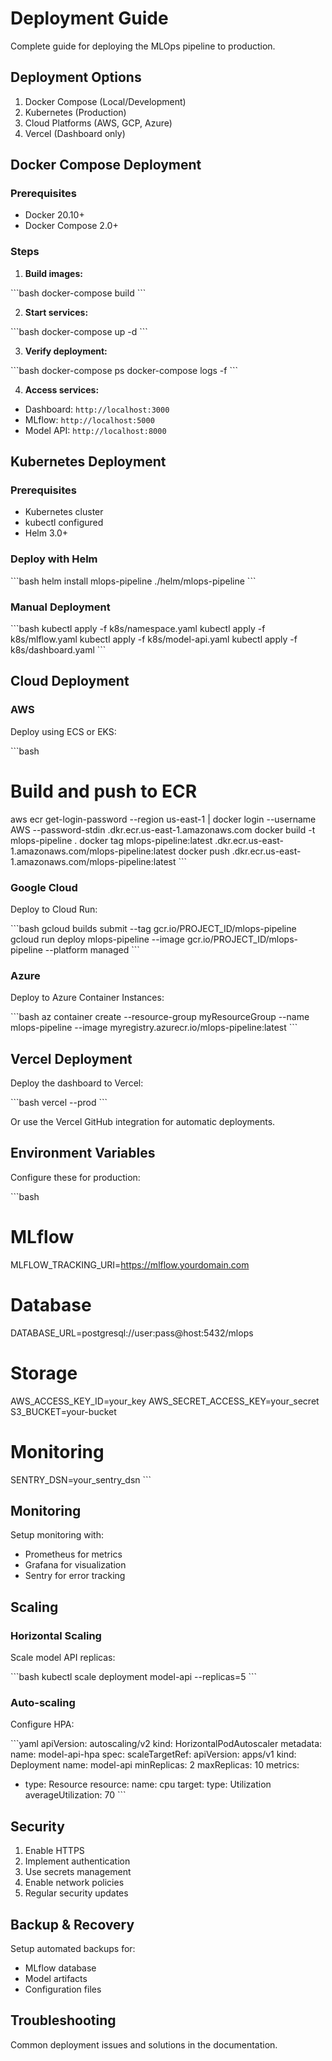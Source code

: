 # Deployment Guide

Complete guide for deploying the MLOps pipeline to production.

## Deployment Options

1. Docker Compose (Local/Development)
2. Kubernetes (Production)
3. Cloud Platforms (AWS, GCP, Azure)
4. Vercel (Dashboard only)

## Docker Compose Deployment

### Prerequisites

- Docker 20.10+
- Docker Compose 2.0+

### Steps

1. **Build images:**

\`\`\`bash
docker-compose build
\`\`\`

2. **Start services:**

\`\`\`bash
docker-compose up -d
\`\`\`

3. **Verify deployment:**

\`\`\`bash
docker-compose ps
docker-compose logs -f
\`\`\`

4. **Access services:**
- Dashboard: `http://localhost:3000`
- MLflow: `http://localhost:5000`
- Model API: `http://localhost:8000`

## Kubernetes Deployment

### Prerequisites

- Kubernetes cluster
- kubectl configured
- Helm 3.0+

### Deploy with Helm

\`\`\`bash
helm install mlops-pipeline ./helm/mlops-pipeline
\`\`\`

### Manual Deployment

\`\`\`bash
kubectl apply -f k8s/namespace.yaml
kubectl apply -f k8s/mlflow.yaml
kubectl apply -f k8s/model-api.yaml
kubectl apply -f k8s/dashboard.yaml
\`\`\`

## Cloud Deployment

### AWS

Deploy using ECS or EKS:

\`\`\`bash
# Build and push to ECR
aws ecr get-login-password --region us-east-1 | docker login --username AWS --password-stdin <account>.dkr.ecr.us-east-1.amazonaws.com
docker build -t mlops-pipeline .
docker tag mlops-pipeline:latest <account>.dkr.ecr.us-east-1.amazonaws.com/mlops-pipeline:latest
docker push <account>.dkr.ecr.us-east-1.amazonaws.com/mlops-pipeline:latest
\`\`\`

### Google Cloud

Deploy to Cloud Run:

\`\`\`bash
gcloud builds submit --tag gcr.io/PROJECT_ID/mlops-pipeline
gcloud run deploy mlops-pipeline --image gcr.io/PROJECT_ID/mlops-pipeline --platform managed
\`\`\`

### Azure

Deploy to Azure Container Instances:

\`\`\`bash
az container create --resource-group myResourceGroup --name mlops-pipeline --image myregistry.azurecr.io/mlops-pipeline:latest
\`\`\`

## Vercel Deployment

Deploy the dashboard to Vercel:

\`\`\`bash
vercel --prod
\`\`\`

Or use the Vercel GitHub integration for automatic deployments.

## Environment Variables

Configure these for production:

\`\`\`bash
# MLflow
MLFLOW_TRACKING_URI=https://mlflow.yourdomain.com

# Database
DATABASE_URL=postgresql://user:pass@host:5432/mlops

# Storage
AWS_ACCESS_KEY_ID=your_key
AWS_SECRET_ACCESS_KEY=your_secret
S3_BUCKET=your-bucket

# Monitoring
SENTRY_DSN=your_sentry_dsn
\`\`\`

## Monitoring

Setup monitoring with:
- Prometheus for metrics
- Grafana for visualization
- Sentry for error tracking

## Scaling

### Horizontal Scaling

Scale model API replicas:

\`\`\`bash
kubectl scale deployment model-api --replicas=5
\`\`\`

### Auto-scaling

Configure HPA:

\`\`\`yaml
apiVersion: autoscaling/v2
kind: HorizontalPodAutoscaler
metadata:
  name: model-api-hpa
spec:
  scaleTargetRef:
    apiVersion: apps/v1
    kind: Deployment
    name: model-api
  minReplicas: 2
  maxReplicas: 10
  metrics:
  - type: Resource
    resource:
      name: cpu
      target:
        type: Utilization
        averageUtilization: 70
\`\`\`

## Security

1. Enable HTTPS
2. Implement authentication
3. Use secrets management
4. Enable network policies
5. Regular security updates

## Backup & Recovery

Setup automated backups for:
- MLflow database
- Model artifacts
- Configuration files

## Troubleshooting

Common deployment issues and solutions in the documentation.
